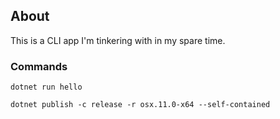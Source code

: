 ## About
This is a CLI app I'm tinkering with in my spare time.

### Commands

```
dotnet run hello
```

```
dotnet publish -c release -r osx.11.0-x64 --self-contained
```
